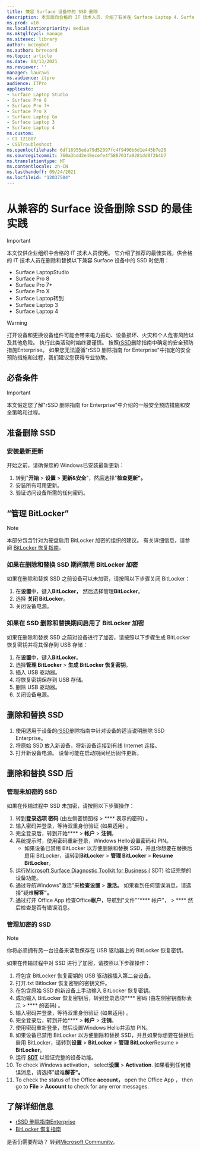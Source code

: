 ```yaml
---
title: 兼容 Surface 设备中的 SSD 删除
description: 本文面向合格的 IT 技术人员，介绍了有关在 Surface Laptop 4、Surface Laptop 3、Surface Pro 7+、Surface Pro X 和 Surface Laptop Go 中删除和替换 SSD 的建议最佳做法。
ms.prod: w10
ms.localizationpriority: medium
ms.mktglfcycl: manage
ms.sitesec: library
author: mccoybot
ms.author: brrecord
ms.topic: article
ms.date: 04/13/2021
ms.reviewer: ''
manager: laurawi
ms.audience: itpro
audience: ITPro
appliesto:
- Surface Laptop Studio
- Surface Pro 8
- Surface Pro 7+
- Surface Pro X
- Surface Laptop Go
- Surface Laptop 3
- Surface Laptop 4
ms.custom:
- CI 121887
- CSSTroubleshoot
ms.openlocfilehash: 6df16955eda79d52097fc4f9490b6d1e445b7e26
ms.sourcegitcommit: 760a3bdd2e40ecefe4f588703fa9281dd8f2b4b7
ms.translationtype: MT
ms.contentlocale: zh-CN
ms.lasthandoff: 09/24/2021
ms.locfileid: "12037504"
---
```

# <a name="best-practices-for-ssd-removal-from-compatible-surface-devices"></a>从兼容的 Surface 设备删除 SSD 的最佳实践

> [!IMPORTANT]
> 本文仅供企业组织中合格的 IT 技术人员使用。 它介绍了推荐的最佳实践，供合格的 IT 技术人员在删除和替换以下兼容 Surface 设备中的 SSD 时使用：

- Surface LaptopStudio
- Surface Pro 8
- Surface Pro 7+
- Surface Pro X
- Surface Laptop转到
- Surface Laptop 3
- Surface Laptop 4

> [!WARNING]
> 打开设备和更换设备组件可能会带来电力振动、设备损坏、火灾和个人危害风险以及其他危险。  执行此类活动时始终要谨慎。 按照[rSSD](https://www.microsoft.com/download/100440)删除指南中确定的安全预防措施Enterprise。 如果您无法遵循"rSSD 删除指南 for Enterprise"中指定的安全预防措施和过程，我们建议您获得专业协助。

## <a name="prerequisites"></a>必备条件

> [!IMPORTANT]
> 本文假定您了解"rSSD 删除指南 for Enterprise"中介绍的一般安全预防措施和安全策略和过程。

## <a name="prepare-for-ssd-removal"></a>准备删除 SSD

### <a name="install-the-latest-updates"></a>安装最新更新

开始之前，请确保您的 Windows已安装最新更新：

1. 转到"**开始**  >  **设置**  >  **更新&安全**"，然后选择"**检查更新"。**
2. 安装所有可用更新。
3. 验证访问设备所需的任何密码。  

## <a name="manage-bitlocker"></a>“管理 BitLocker”

> [!NOTE]
> 本部分包含针对为硬盘启用 BitLocker 加密的组织的建议。 有关详细信息，请参阅  [BitLocker 恢复指南](/windows/security/information-protection/bitlocker/bitlocker-recovery-guide-plan)。

### <a name="if-bitlocker-encryption-is-disabled-during-ssd-removal-and-replacement"></a>如果在删除和替换 SSD 期间禁用 BitLocker 加密

如果在删除和替换 SSD 之前设备可以未加密，请按照以下步骤关闭 BitLocker：

1. 在**设置**中，键入**BitLocker，** 然后选择管理**BitLocker**。
2. 选择 **关闭 BitLocker**。
3. 关闭设备电源。

### <a name="if-bitlocker-encryption-is-enabled-during-ssd-removal-and-replacement"></a>如果在 SSD 删除和替换期间启用了 BitLocker 加密

如果在删除和替换 SSD 之前对设备进行了加密，请按照以下步骤生成 BitLocker 恢复密钥并将其保存到 USB 存储：

1. 在**设置**中，键入**BitLocker**。
2. 选择**管理 BitLocker**  > **生成 BitLocker 恢复密钥**。
2. 插入 USB 驱动器。
4. 将恢复密钥保存到 USB 存储。  
5. 删除 USB 驱动器。  
6. 关闭设备电源。

## <a name="remove-and-replace-ssd"></a>删除和替换 SSD

1. 使用适用于设备的[rSSD](https://www.microsoft.com/download/100440)删除指南中针对设备的适当说明删除 SSD Enterprise。
2. 将原始 SSD 放入新设备，将新设备连接到有线 Internet 连接。
3. 打开新设备电源。 设备可能在启动期间经历固件更新。  

## <a name="after-ssd-removal-and-replacement"></a>删除和替换 SSD 后

### <a name="manage-unencrypted-ssds"></a>管理未加密的 SSD

如果在传输过程中 SSD 未加密，请按照以下步骤操作：

1. 转到**登录选项 密码** (由左侧密钥图标  >  **** 表示的密码) 。  
2. 输入密码并登录，等待双重身份验证 (如果适用) 。
3. 完全登录后，转到开始****  >  **帐户**  >  **注销**。  
4. 系统提示时，使用密码重新登录，Windows Hello设置密码和 PIN。
    - 如果设备已禁用 BitLocker 以方便删除和替换 SSD，并且你想要在替换后启用 BitLocker，请转到**BitLocker**  >  **管理 BitLocker**  >  **Resume BitLocker**。  
6. 运行[Microsoft Surface Diagnostic Toolkit for Business (](surface-diagnostic-toolkit-for-business-intro.md) SDT) 验证完整的设备功能。  
7. 通过导航Windows"激活"来**检查设置**  >  **激活。**  如果看到任何错误消息，请选择"疑难**解答"。**
8. 通过打开 Office App 检查Office**帐户**，导航到"文件""**** 帐户"，  >  **** 然后检查是否有错误消息。  

### <a name="managing-encrypted-ssds"></a>管理加密的 SSD

> [!NOTE]
> 你将必须拥有另一台设备来读取保存在 USB 驱动器上的 BitLocker 恢复密钥。

如果在传输过程中对 SSD 进行了加密，请按照以下步骤操作：

1. 将包含 BitLocker 恢复密钥的 USB 驱动器插入第二台设备。
2. 打开.txt Bitlocker 恢复密钥的密钥文件。
3. 在包含原始 SSD 的新设备上手动输入 BitLocker 恢复密钥。  
4. 成功输入 BitLocker 恢复密钥后，转到登录选项**** 密码 (由左侧密钥图标表示  >  **** 的密码) 。  
5. 输入密码并登录，等待双重身份验证 (如果适用) 。
6. 完全登录后，转到开始****  >  **帐户**  >  **注销**。  
7. 使用密码重新登录，然后设置Windows Hello并添加 PIN。
8. 如果设备已禁用 BitLocker 以方便删除和替换 SSD，并且如果你想要在替换后启用 BitLocker，请转到**设置**  >  **BitLocker**  >  **管理 BitLocker**Resume  >  **BitLocker**。  
9. 运行 **[SDT](surface-diagnostic-toolkit-for-business-intro.md)** 以验证完整的设备功能。  
10. To check Windows activation， select**设置**  >  **Activation**.  如果看到任何错误消息，请选择"疑难**解答"。**
11. To check the status of the Office **account，** open the Office App ， then go to **File**  >  **Account** to check for any error messages.

## <a name="learn-more"></a>了解详细信息

- [rSSD 删除指南Enterprise](https://www.microsoft.com/download/100440)
- [BitLocker 恢复指南](/windows/security/information-protection/bitlocker/bitlocker-recovery-guide-plan)

是否仍需要帮助？ 转到[Microsoft Community](https://answers.microsoft.com/)。
